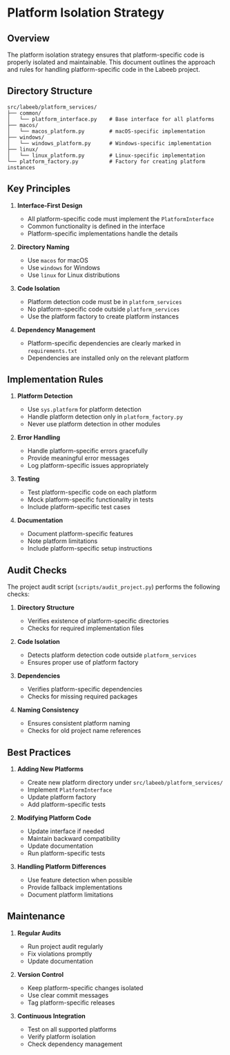 # Platform Isolation Strategy

## Overview

The platform isolation strategy ensures that platform-specific code is properly isolated and maintainable. This document outlines the approach and rules for handling platform-specific code in the Labeeb project.

## Directory Structure

```
src/labeeb/platform_services/
├── common/
│   └── platform_interface.py    # Base interface for all platforms
├── macos/
│   └── macos_platform.py        # macOS-specific implementation
├── windows/
│   └── windows_platform.py      # Windows-specific implementation
├── linux/
│   └── linux_platform.py        # Linux-specific implementation
└── platform_factory.py          # Factory for creating platform instances
```

## Key Principles

1. **Interface-First Design**
   - All platform-specific code must implement the `PlatformInterface`
   - Common functionality is defined in the interface
   - Platform-specific implementations handle the details

2. **Directory Naming**
   - Use `macos` for macOS
   - Use `windows` for Windows
   - Use `linux` for Linux distributions

3. **Code Isolation**
   - Platform detection code must be in `platform_services`
   - No platform-specific code outside `platform_services`
   - Use the platform factory to create platform instances

4. **Dependency Management**
   - Platform-specific dependencies are clearly marked in `requirements.txt`
   - Dependencies are installed only on the relevant platform

## Implementation Rules

1. **Platform Detection**
   - Use `sys.platform` for platform detection
   - Handle platform detection only in `platform_factory.py`
   - Never use platform detection in other modules

2. **Error Handling**
   - Handle platform-specific errors gracefully
   - Provide meaningful error messages
   - Log platform-specific issues appropriately

3. **Testing**
   - Test platform-specific code on each platform
   - Mock platform-specific functionality in tests
   - Include platform-specific test cases

4. **Documentation**
   - Document platform-specific features
   - Note platform limitations
   - Include platform-specific setup instructions

## Audit Checks

The project audit script (`scripts/audit_project.py`) performs the following checks:

1. **Directory Structure**
   - Verifies existence of platform-specific directories
   - Checks for required implementation files

2. **Code Isolation**
   - Detects platform detection code outside `platform_services`
   - Ensures proper use of platform factory

3. **Dependencies**
   - Verifies platform-specific dependencies
   - Checks for missing required packages

4. **Naming Consistency**
   - Ensures consistent platform naming
   - Checks for old project name references

## Best Practices

1. **Adding New Platforms**
   - Create new platform directory under `src/labeeb/platform_services/`
   - Implement `PlatformInterface`
   - Update platform factory
   - Add platform-specific tests

2. **Modifying Platform Code**
   - Update interface if needed
   - Maintain backward compatibility
   - Update documentation
   - Run platform-specific tests

3. **Handling Platform Differences**
   - Use feature detection when possible
   - Provide fallback implementations
   - Document platform limitations

## Maintenance

1. **Regular Audits**
   - Run project audit regularly
   - Fix violations promptly
   - Update documentation

2. **Version Control**
   - Keep platform-specific changes isolated
   - Use clear commit messages
   - Tag platform-specific releases

3. **Continuous Integration**
   - Test on all supported platforms
   - Verify platform isolation
   - Check dependency management 